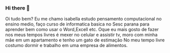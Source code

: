 ### Hi there 👋

<!--
**is4jj/is4jj** is a ✨ _special_ ✨ repository because its `README.md` (this file) appears on your GitHub profile.
-->
 Oi tudo bem? Eu me chamo isabella estudo pensamento computacional no ensino medio, faço curso de informatica basica no Sesc parana para aprender bem como usar o Word,Excell etc. 
 Oque eu mais gosto de fazer nos meus tempos livres é mexer no celular e assistir tv, moro com minha mãe em um apartamento e tenho um gato de estimação
 No meu tempo livre costumo dormir e trabalho em uma empresa de alimentos.
